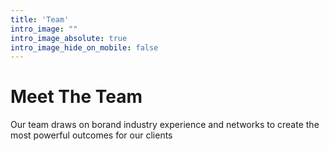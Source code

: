 ```yaml
---
title: 'Team'
intro_image: ""
intro_image_absolute: true
intro_image_hide_on_mobile: false
---
```


# Meet The Team

Our team draws on borand industry experience and networks to create the most powerful outcomes for our clients
